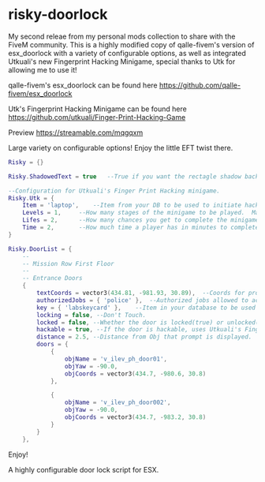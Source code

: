 # risky-doorlock
My second releae from my personal mods collection to share with the FiveM community.  This is a highly modified copy of qalle-fivem's version of esx_doorlock with a variety of configurable options, as well as integrated Utkuali's new Fingerprint Hacking Minigame, special thanks to Utk for allowing me to use it!

qalle-fivem's esx_doorlock can be found here https://github.com/qalle-fivem/esx_doorlock

Utk's Fingerprint Hacking Minigame can be found here https://github.com/utkuali/Finger-Print-Hacking-Game

Preview https://streamable.com/mqgqxm

Large variety on configurable options! Enjoy the little EFT twist there.

```lua
Risky = {}

Risky.ShadowedText = true	--True if you want the rectagle shadow background, false if you want the origional esx_doorlock promt with no background.

--Configuration for Utkuali's Finger Print Hacking minigame.
Risky.Utk = {
	Item = 'laptop',	--Item from your DB to be used to initiate hacking on a door.
	Levels = 1,		--How many stages of the minigame to be played.  Max is 4, Min is 1
	Lifes = 2,		--How many chances you get to complete the minigame before failure.  Max is 6, Min is 1
	Time = 2,		--How much time a player has in minutes to complete the minigame before failure.  Max is 9, min is 1 (I highly recommend to set it between 3-1).
}

Risky.DoorList = {
	--
	-- Mission Row First Floor
	--
	-- Entrance Doors
	{
		textCoords = vector3(434.81, -981.93, 30.89),  --Coords for prompt to be displayed
		authorizedJobs = { 'police' },	--Authorized jobs allowed to access the door.  Allows multiple jobs i.e. authorizedJobs = { 'police', 'ambulance' }
		key = { 'labskeycard' },	--Item in your database to be used as a key to lock and unlock.  can be whatever you want but player must have said item.  Allows multiple keys i.e. key = { 'labskeycard', 'kibakey' },
		locking = false, --Don't Touch.
		locked = false, --Whether the door is locked(true) or unlocked(false) by default.
		hackable = true, --If the door is hackable, uses Utkuali's Finger Print Hacking Minigame.
		distance = 2.5, --Distance from Obj that prompt is displayed.
		doors = {
			{
				objName = 'v_ilev_ph_door01',
				objYaw = -90.0,
				objCoords = vector3(434.7, -980.6, 30.8)
			},

			{
				objName = 'v_ilev_ph_door002',
				objYaw = -90.0,
				objCoords = vector3(434.7, -983.2, 30.8)
			}
		}
	},
```

Enjoy!

A highly configurable door lock script for ESX.
